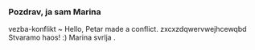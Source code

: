 ### Pozdrav, ja sam Marina
vezba-konflikt
~ Hello, Petar made a conflict.
zxcxzdqwervwejhcewqbd
Stvaramo haos! :) 
Marina svrlja .
